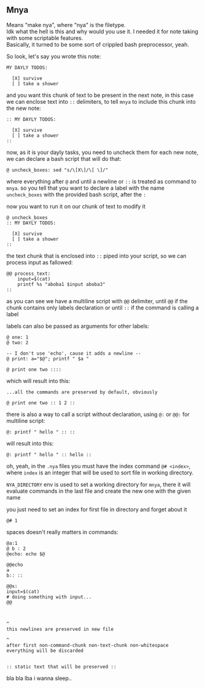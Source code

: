 ## Mnya
Means "make nya", where "nya" is the filetype.  
Idk what the hell is this and why would you use it. I needed it for note taking with some scriptable features.  
Basically, it turned to be some sort of crippled bash preprocessor, yeah.  

So look, let's say you wrote this note:
```
MY DAYLY TODOS:

  [X] survive
  [ ] take a shower
```

and you want this chunk of text to be present in the next note,
in this case we can enclose text into `::` delimiters,
to tell `mnya` to include this chunk into the new note:
```
:: MY DAYLY TODOS:

  [X] survive
  [ ] take a shower
::
```
now, as it is your dayly tasks, you need to uncheck them for each new note,
we can declare a bash script that will do that:
```
@ uncheck_boxes: sed "s/\[X\]/\[ \]/"
```
where everything after `@` and until a newline or `::` is treated as command to `mnya`.
so you tell that you want to declare a label with the name `uncheck_boxes` with the provided bash script, after the `:`

now you want to run it on our chunk of text to modify it
```
@ uncheck_boxes
:: MY DAYLY TODOS:

  [X] survive
  [ ] take a shower
::
```

the text chunk that is enclosed into `::` piped into your script,
so we can process input as fallowed:
```
@@ process_text:
    input=$(cat)
    printf %s "aboba1 $input aboba3"
:: 
```

as you can see we have a multiline script with `@@` delimiter,
until `@@` if the chunk contains only labels declaration
or until `::` if the command is calling a label


labels can also be passed as arguments for other labels:
```
@ one: 1
@ two: 2

-- I don't use 'echo', cause it adds a newline --
@ print: a="$@"; printf " $a "

@ print one two ::::
```
which will result into this:
```
...all the commands are preserved by default, obviously

@ print one two :: 1 2 ::
```

there is also a way to call a script without declaration, using `@:` or `@@:` for multiline script:
```
@: printf " hello " :: ::
```
will result into this:
```
@: printf " hello " :: hello ::
```

oh, yeah, in the `.nya` files you must have the index command `@# <index>`,
where `index` is an integer that will be used to sort file in working directory.  

`NYA_DIRECTORY` env is used to set a working directory for `mnya`, there it will evaluate commands
in the last file and create the new one with the given name

you just need to set an index for first file in directory and forget about it
```
@# 1
```

spaces doesn't really matters in commands:
```
@a:1
@ b : 2
@echo: echo $@

@@echo
a
b:: ::

@@x:
input=$(cat)
# doing something with input...
@@



^
this newlines are preserved in new file

^
after first non-command-chunk non-text-chunk non-whitespace
everything will be discarded


:: static text that will be preserved ::
```


bla bla lba i wanna sleep..

